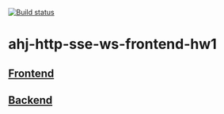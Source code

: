 [![Build status](https://ci.appveyor.com/api/projects/status/ygoy4yicek6flbg5/branch/main?svg=true)](https://ci.appveyor.com/project/Antis85/ahj-http-sse-ws-frontend-hw1/branch/main)

# ahj-http-sse-ws-frontend-hw1

## [Frontend](https://antis85.github.io/ahj-http-sse-ws-frontend-hw1/)

## [Backend](https://ahj-hw-ws.herokuapp.com/)

